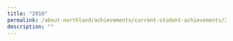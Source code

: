 ```yaml
---
title: "2016"
permalink: /about-northland/achievements/current-student-achievements/2016/
description: ""
---
```

